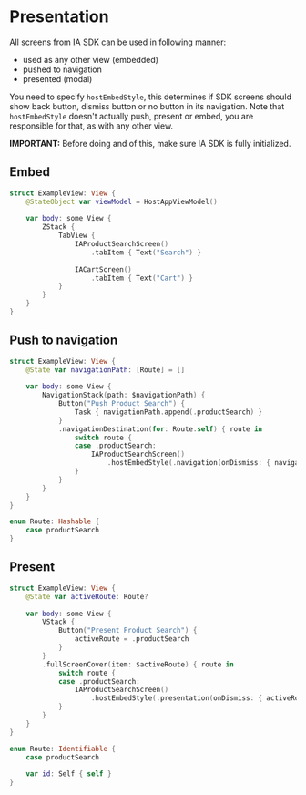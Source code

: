 # Presentation

All screens from IA SDK can be used in following manner:
* used as any other view (embedded)
* pushed to navigation
* presented (modal)

You need to specify `hostEmbedStyle`, this determines if SDK screens should show back button, dismiss button or no button in its navigation. Note that `hostEmbedStyle` doesn't actually push, present or embed, you are responsible for that, as with any other view.

**IMPORTANT:** Before doing and of this, make sure IA SDK is fully initialized.

## Embed
````swift
struct ExampleView: View {
    @StateObject var viewModel = HostAppViewModel()
    
    var body: some View {
        ZStack {
            TabView {
                IAProductSearchScreen()
                    .tabItem { Text("Search") }
                
                IACartScreen()
                    .tabItem { Text("Cart") }
            }
        }
    }
}
````

## Push to navigation
````swift
struct ExampleView: View {
    @State var navigationPath: [Route] = []
    
    var body: some View {
        NavigationStack(path: $navigationPath) {
            Button("Push Product Search") {
                Task { navigationPath.append(.productSearch) }
            }
            .navigationDestination(for: Route.self) { route in
                switch route {
                case .productSearch:
                    IAProductSearchScreen()
                        .hostEmbedStyle(.navigation(onDismiss: { navigationPath.removeLast() }))
                }
            }
        }
    }
}

enum Route: Hashable {
    case productSearch
}
````

## Present
````swift
struct ExampleView: View {
    @State var activeRoute: Route?
    
    var body: some View {
        VStack {
            Button("Present Product Search") {
                activeRoute = .productSearch
            }
        }
        .fullScreenCover(item: $activeRoute) { route in
            switch route {
            case .productSearch:
                IAProductSearchScreen()
                    .hostEmbedStyle(.presentation(onDismiss: { activeRoute = nil }))
            }
        }
    }
}

enum Route: Identifiable {    
    case productSearch
    
    var id: Self { self }
}
````

